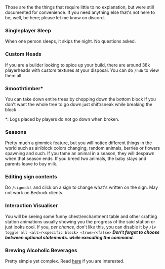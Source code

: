 Those are the the things that require little to no explanation, but were still documented for convenience. If you need anything else that's not here to be, well, be here; please let me know on discord. 

### Singleplayer Sleep
When one person sleeps, it skips the night. No questions asked.

### Custom Heads
If you are a builder looking to spice up your build, there are around 38k playerheads with custom textures at your disposal.
You can do `/hdb` to view them all

### Smoothtimber*
You can take down entire trees by chopping down the bottom block
If you don't want the whole tree to go down just shift/sneak while breaking the block

*: Logs placed by players do not go down when broken.

### Seasons
Pretty much a gimmick feature, but you will notice different things in the world such as air/block colors changing, random animals, berries or flowers spawning and such. If you tame an animal in a season, they will despawn when that season ends. If you breed two animals, the baby stays and parents leave to buy milk.

### Editing sign contents
Do `/signedit` and click on a sign to change what's written on the sign.
May not work on Bedrock clients.

### Interaction Visualiser 
You will be seeing some funny chest/enchantment table and other crafting station animations usually showing you the progress of the said station or just looks cool.
If you, *per chance*, don't like this, you can disable it by `/iv toggle all <all>/<specific block> <true>/<false>` 
***Don't forget to choose between optional statements. while executing the command.***

###  Brewing Alcoholic Beverages
Pretty simple yet complex. Read [here](brewing.md) if you are interested.
